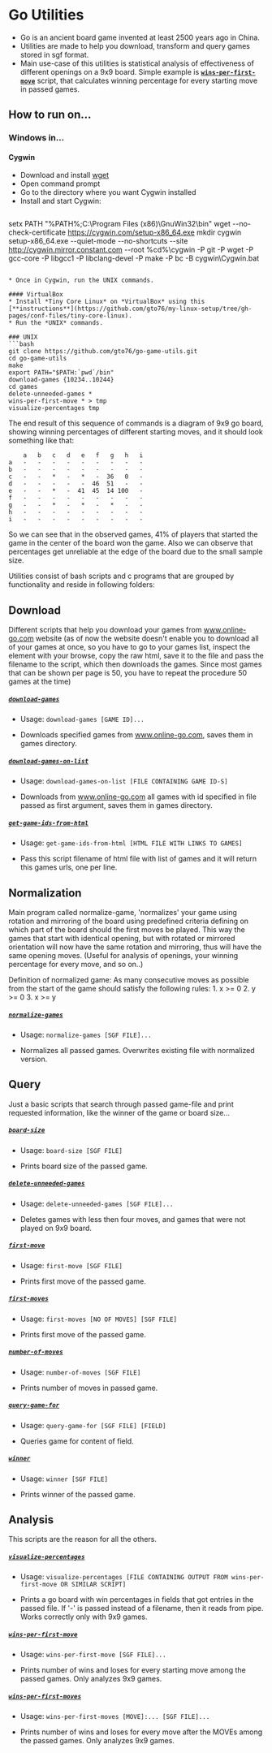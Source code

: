 
Go Utilities
============
 
* Go is an ancient board game invented at least 2500 years ago in China. 
* Utilities are made to help you download, transform and query games stored in sgf format. 
* Main use-case of this utilities is statistical analysis of effectiveness of different openings on a 9x9 board. Simple example is [**`wins-per-first-move`**](analysis/wins-per-first-move) script, that calculates winning percentage for every starting move in passed games.
 
How to run on…
--------------
### Windows in…
#### Cygwin
* Download and install [wget](http://sourceforge.net/projects/gnuwin32/files/wget/1.11.4-1/wget-1.11.4-1-setup.exe/download)
* Open command prompt
* Go to the directory where you want Cygwin installed
* Install and start Cygwin:

>```bat
setx PATH "%PATH%;C:\Program Files (x86)\GnuWin32\bin"
wget --no-check-certificate https://cygwin.com/setup-x86_64.exe
mkdir cygwin
setup-x86_64.exe --quiet-mode --no-shortcuts --site http://cygwin.mirror.constant.com --root %cd%\cygwin -P git -P wget -P gcc-core -P libgcc1 -P libclang-devel -P make -P bc -B
cygwin\Cygwin.bat
```

* Once in Cygwin, run the UNIX commands.

#### VirtualBox
* Install *Tiny Core Linux* on *VirtualBox* using this [**instructions**](https://github.com/gto76/my-linux-setup/tree/gh-pages/conf-files/tiny-core-linux).
* Run the *UNIX* commands.

### UNIX
```bash
git clone https://github.com/gto76/go-game-utils.git
cd go-game-utils 
make
export PATH="$PATH:`pwd`/bin" 
download-games {10234..10244}
cd games
delete-unneeded-games *
wins-per-first-move * > tmp
visualize-percentages tmp
```
The end result of this sequence of commands is a diagram of 9x9 go board, showing winning percentages of different starting moves, and it should look something like that:
```
    a   b   c   d   e   f   g   h   i
a   -   -   -   -   -   -   -   -   -
b   -   -   -   -   -   -   -   -   -
c   -   -   *   -   *   -  36   0   -
d   -   -   -   -   -  46  51   -   -
e   -   -   *   -  41  45  14 100   -
f   -   -   -   -   -   -   -   -   -
g   -   -   *   -   *   -   *   -   -
h   -   -   -   -   -   -   -   -   -
i   -   -   -   -   -   -   -   -   -
```
So we can see that in the observed games, 41% of players that started the game in the center of the board won the game. Also we can observe that percentages get unreliable at the edge of the board due to the small sample size.
  
Utilities consist of bash scripts and c programs that are grouped by functionality and reside in following folders: 
  
Download
--------
Different scripts that help you download your games from www.online-go.com website (as of now the website doesn't enable you to download all of your games at once, so you have to go to your games list, inspect the element with your browse, copy the raw html, save it to the file and pass the filename to the script, which then downloads the games. Since most games that can be shown per page is 50, you have to repeat the procedure 50 games at the time)
 
##### [**`download-games`**](download/download-games)
* Usage: `download-games [GAME ID]...`

* Downloads specified games from www.online-go.com, saves them in games directory.

##### [**`download-games-on-list`**](download/download-games-on-list)
* Usage: `download-games-on-list [FILE CONTAINING GAME ID-S]`

* Downloads from www.online-go.com all games with id specified in file passed as first argument, saves them in games directory.

##### [**`get-game-ids-from-html`**](download/get-game-ids-from-html)
* Usage: `get-game-ids-from-html [HTML FILE WITH LINKS TO GAMES]`

* Pass this script filename of html file with list of games and it will return this games urls, one per line.

Normalization
-------------
Main program called normalize-game, 'normalizes' your game using rotation and mirroring of the board using predefined criteria defining on which part of the board should the first moves be played. This way the games that start with identical opening, but with rotated or mirrored orientation will now have the same rotation and mirroring, thus will have the same opening moves. (Useful for analysis of openings, your winning percentage for every move, and so on..)
 
Definition of normalized game:
As many consecutive moves as possible from the start of the game should satisfy the following rules:
	1. x >= 0
	2. y >= 0
	3. x >= y
 
##### [**`normalize-games`**](normalization/normalize-games)
* Usage: `normalize-games [SGF FILE]...`

* Normalizes all passed games. Overwrites existing file with normalized version.

Query
-----
Just a basic scripts that search through passed game-file and print requested information, like the winner of the game or board size...
 
##### [**`board-size`**](query/board-size)
* Usage: `board-size [SGF FILE]`

* Prints board size of the passed game.

##### [**`delete-unneeded-games`**](query/delete-unneeded-games)
* Usage: `delete-unneeded-games [SGF FILE]...`

* Deletes games with less then four moves, and games that were not played on 9x9 board.

##### [**`first-move`**](query/first-move)
* Usage: `first-move [SGF FILE]`

* Prints first move of the passed game.

##### [**`first-moves`**](query/first-moves)
* Usage: `first-moves [NO OF MOVES] [SGF FILE]`

* Prints first move of the passed game.

##### [**`number-of-moves`**](query/number-of-moves)
* Usage: `number-of-moves [SGF FILE]`

* Prints number of moves in passed game.

##### [**`query-game-for`**](query/query-game-for)
* Usage: `query-game-for [SGF FILE] [FIELD]`

* Queries game for content of field.

##### [**`winner`**](query/winner)
* Usage: `winner [SGF FILE]`

* Prints winner of the passed game.

Analysis
--------
This scripts are the reason for all the others.
 
##### [**`visualize-percentages`**](analysis/visualize-percentages)
* Usage: `visualize-percentages [FILE CONTAINING OUTPUT FROM wins-per-first-move OR SIMILAR SCRIPT]`

* Prints a go board with win percentages in fields that got entries in the passed file. If '-' is passed instead of a filename, then it reads from pipe. Works correctly only with 9x9 games.

##### [**`wins-per-first-move`**](analysis/wins-per-first-move)
* Usage: `wins-per-first-move [SGF FILE]...`

* Prints number of wins and loses for every starting move among the passed games. Only analyzes 9x9 games.

##### [**`wins-per-first-moves`**](analysis/wins-per-first-moves)
* Usage: `wins-per-first-moves [MOVE]:... [SGF FILE]...`

* Prints number of wins and loses for every move after the MOVEs among the passed games. Only analyzes 9x9 games.

